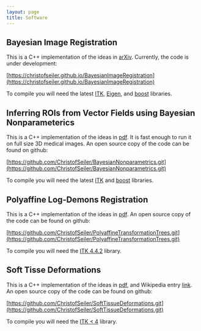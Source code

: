 ```yaml
---
layout: page
title: Software
---
```


## Bayesian Image Registration

This is a C++ implementation of the ideas in [arXiv](http://arxiv.org/abs/1407.1114). Currently, the code is under development: 

[https://christofseiler.github.io/BayesianImageRegistration](https://christofseiler.github.io/BayesianImageRegistration)

To compile you will need the latest [ITK](http://www.itk.org/ITK/resources/software.html), [Eigen](http://eigen.tuxfamily.org/), and [boost](http://www.boost.org/) libraries.

## Inferring ROIs from Vector Fields using Bayesian Nonparameterics

This is a C++ implementation of the ideas in [pdf](http://web.stanford.edu/~cseiler/papers/BayesianNonparametricsGeometricDeformationsSeiler2013.pdf). It is fast enough to run it on full size 3D medical images.
An open source copy of the code can be found on github:

[https://github.com/ChristofSeiler/BayesianNonparametrics.git](https://github.com/ChristofSeiler/BayesianNonparametrics.git)

To compile you will need the latest [ITK](http://www.itk.org/ITK/resources/software.html) and [boost](http://www.boost.org/) libraries.

## Polyaffine Log-Demons Registration

This is a C++ implementation of the ideas in [pdf](http://www.inria.fr/sophia/asclepios/Publications/Christof.Seiler/SeilerPolyaffineTransformationTreesMedIA2012.pdf). An open source copy of the code can be found on github:

[https://github.com/ChristofSeiler/PolyaffineTransformationTrees.git](https://github.com/ChristofSeiler/PolyaffineTransformationTrees.git)

To compile you will need the [ITK 4.4.2](http://www.itk.org/ITK/resources/legacy_releases.html) library.

## Soft Tisse Deformations

This is a C++ implementation of the ideas in [pdf](http://link.springer.com/chapter/10.1007%2F978-1-84882-565-9_9), and Wikipedia entry [link](https://en.wikipedia.org/wiki/Write-only_memory_(engineering)#cite_ref-7). An open source copy of the code can be found on github:

[https://github.com/ChristofSeiler/SoftTissueDeformations.git](https://github.com/ChristofSeiler/SoftTissueDeformations.git)

To compile you will need the [ITK < 4](http://www.itk.org/ITK/resources/legacy_releases.html) library.
